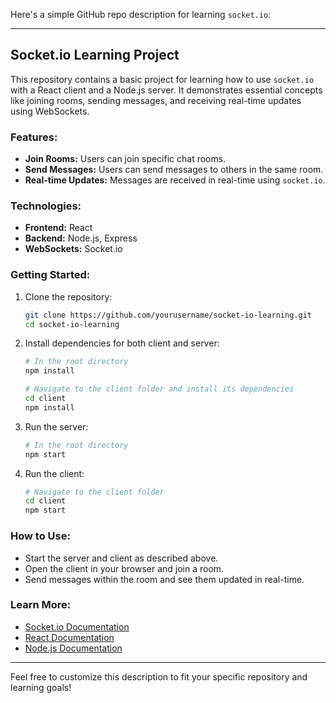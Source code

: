 Here's a simple GitHub repo description for learning `socket.io`:

---

## Socket.io Learning Project

This repository contains a basic project for learning how to use `socket.io` with a React client and a Node.js server. It demonstrates essential concepts like joining rooms, sending messages, and receiving real-time updates using WebSockets.

### Features:
- **Join Rooms:** Users can join specific chat rooms.
- **Send Messages:** Users can send messages to others in the same room.
- **Real-time Updates:** Messages are received in real-time using `socket.io`.

### Technologies:
- **Frontend:** React
- **Backend:** Node.js, Express
- **WebSockets:** Socket.io

### Getting Started:

1. Clone the repository:
   ```bash
   git clone https://github.com/yourusername/socket-io-learning.git
   cd socket-io-learning
   ```

2. Install dependencies for both client and server:
   ```bash
   # In the root directory
   npm install
   
   # Navigate to the client folder and install its dependencies
   cd client
   npm install
   ```

3. Run the server:
   ```bash
   # In the root directory
   npm start
   ```

4. Run the client:
   ```bash
   # Navigate to the client folder
   cd client
   npm start
   ```

### How to Use:
- Start the server and client as described above.
- Open the client in your browser and join a room.
- Send messages within the room and see them updated in real-time.

### Learn More:
- [Socket.io Documentation](https://socket.io/docs/)
- [React Documentation](https://reactjs.org/docs/getting-started.html)
- [Node.js Documentation](https://nodejs.org/en/docs/)

---

Feel free to customize this description to fit your specific repository and learning goals!